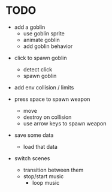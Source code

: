 # TODO

+ add a goblin
	+ use goblin sprite
	+ animate goblin
	- add goblin behavior
- click to spawn goblin
	- detect click
	- spawn goblin

- add env collision / limits
- press space to spawn weapon
	- move
	- destroy on collision
	- use arrow keys to spawn weapon

- save some data
	- load that data
- switch scenes
	- transition between them
	- stop/start music
		- loop music
